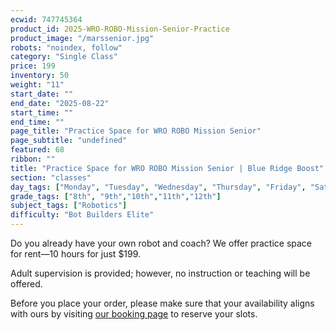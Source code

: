```yaml
---
ecwid: 747745364
product_id: 2025-WRO-ROBO-Mission-Senior-Practice
product_image: "/marssenior.jpg"
robots: "noindex, follow"
category: "Single Class"
price: 199
inventory: 50
weight: "11"
start_date: ""
end_date: "2025-08-22"
start_time: ""
end_time: ""
page_title: "Practice Space for WRO ROBO Mission Senior"
page_subtitle: "undefined"
featured: 68
ribbon: ""
title: "Practice Space for WRO ROBO Mission Senior | Blue Ridge Boost"
section: "classes"
day_tags: ["Monday", "Tuesday", "Wednesday", "Thursday", "Friday", "Saturday", "Sunday"]
grade_tags: ["8th", "9th","10th","11th","12th"]
subject_tags: ["Robotics"]
difficulty: "Bot Builders Elite"
---
```

<p>Do you already have your own robot and coach? We offer practice space for rent—10 hours for just $199.</p><p>Adult supervision is provided; however, no instruction or teaching will be offered.</p><p>Before you place your order, please make sure that your availability aligns with ours by visiting <a href="https://blueridgeboost-wro-robomission-senior.youcanbook.me" target="_blank">our booking page</a> to reserve your slots.<br></p>
